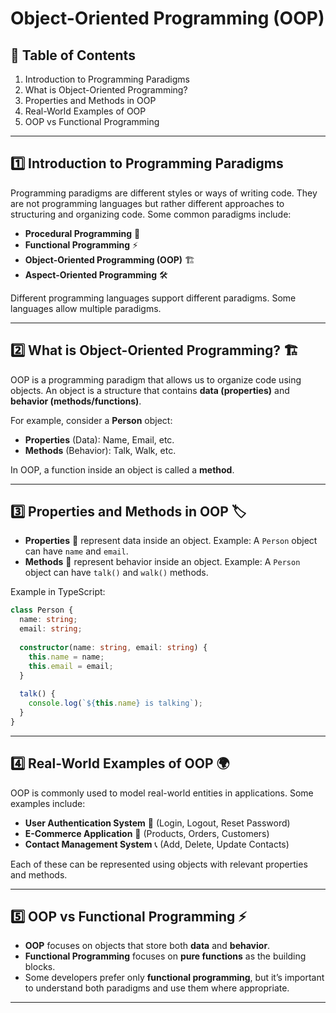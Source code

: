 # Object-Oriented Programming (OOP) 

## 📖 Table of Contents
1. Introduction to Programming Paradigms
2. What is Object-Oriented Programming?
3. Properties and Methods in OOP
4. Real-World Examples of OOP
5. OOP vs Functional Programming 

---

## 1️⃣ Introduction to Programming Paradigms
Programming paradigms are different styles or ways of writing code. They are not programming languages but rather different approaches to structuring and organizing code. Some common paradigms include:

- **Procedural Programming** 📝
- **Functional Programming** ⚡
- **Object-Oriented Programming (OOP)** 🏗️
- **Aspect-Oriented Programming** 🛠️

Different programming languages support different paradigms. Some languages allow multiple paradigms.

---

## 2️⃣ What is Object-Oriented Programming? 🏗️
OOP is a programming paradigm that allows us to organize code using objects. An object is a structure that contains **data (properties)** and **behavior (methods/functions)**.

For example, consider a **Person** object:

- **Properties** (Data): Name, Email, etc.
- **Methods** (Behavior): Talk, Walk, etc.

In OOP, a function inside an object is called a **method**.

---

## 3️⃣ Properties and Methods in OOP 🏷️
- **Properties** 🔹 represent data inside an object. Example: A `Person` object can have `name` and `email`.
- **Methods** 🔹 represent behavior inside an object. Example: A `Person` object can have `talk()` and `walk()` methods.

Example in TypeScript:
```typescript
class Person {
  name: string;
  email: string;
  
  constructor(name: string, email: string) {
    this.name = name;
    this.email = email;
  }
  
  talk() {
    console.log(`${this.name} is talking`);
  }
}
```

---

## 4️⃣ Real-World Examples of OOP 🌍
OOP is commonly used to model real-world entities in applications. Some examples include:
- **User Authentication System** 🔑 (Login, Logout, Reset Password)
- **E-Commerce Application** 🛒 (Products, Orders, Customers)
- **Contact Management System** 📞 (Add, Delete, Update Contacts)

Each of these can be represented using objects with relevant properties and methods.

---

## 5️⃣ OOP vs Functional Programming ⚡
- **OOP** focuses on objects that store both **data** and **behavior**.
- **Functional Programming** focuses on **pure functions** as the building blocks.
- Some developers prefer only **functional programming**, but it’s important to understand both paradigms and use them where appropriate.

---




